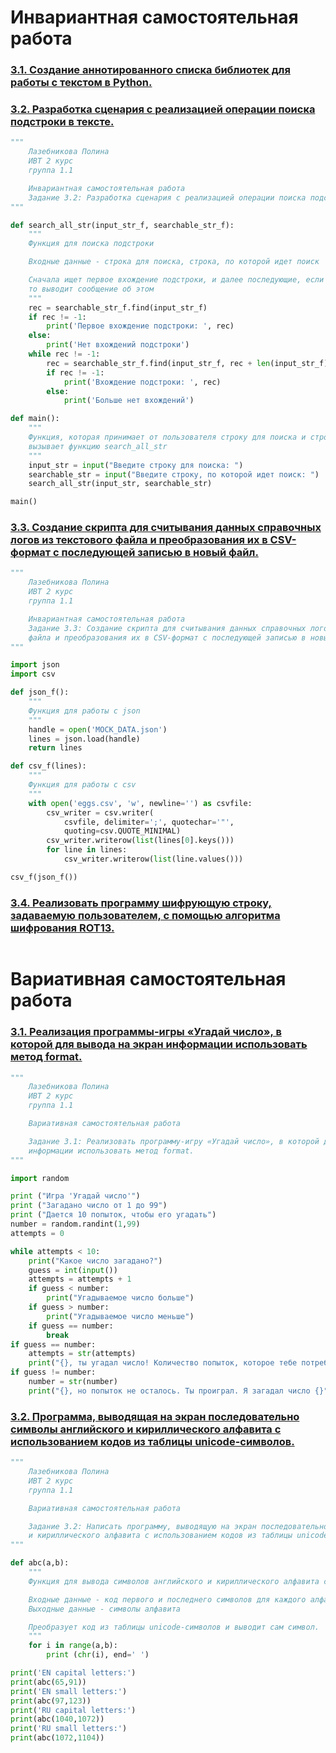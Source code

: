 # Инвариантная самостоятельная работа

### [3.1. Создание аннотированного списка библиотек для работы с текстом в Python.]()
### [3.2. Разработка сценария с реализацией операции поиска подстроки в тексте. ](https://repl.it/@PolinaLazebniko/Tema6-ISR-Zad32)
```python
"""
    Лазебникова Полина 
    ИВТ 2 курс
    группа 1.1

    Инвариантная самостоятельная работа 
    Задание 3.2: Разработка сценария с реализацией операции поиска подстроки в тексте.
"""

def search_all_str(input_str_f, searchable_str_f): 
    """
    Функция для поиска подстроки 

    Входные данные - строка для поиска, строка, по которой идет поиск

    Сначала ищет первое вхождение подстроки, и далее последующие, если вхождений нет,
    то выводит сообщение об этом
    """
    rec = searchable_str_f.find(input_str_f)
    if rec != -1:
        print('Первое вхождение подстроки: ', rec)
    else:
        print('Нет вхождений подстроки')
    while rec != -1:
        rec = searchable_str_f.find(input_str_f, rec + len(input_str_f), len(searchable_str_f))
        if rec != -1:
            print('Вхождение подстроки: ', rec)
        else:
            print('Больше нет вхождений')

def main():
    """
    Функция, которая принимает от пользователя строку для поиска и строку, по которой идет поиск и 
    вызывает функцию search_all_str  
    """
    input_str = input("Введите строку для поиска: ")
    searchable_str = input("Введите строку, по которой идет поиск: ")    
    search_all_str(input_str, searchable_str)

main()
```
### [3.3. Создание скрипта для считывания данных справочных логов из текстового файла и преобразования их в CSV-формат с последующей записью в новый файл.](https://repl.it/@PolinaLazebniko/Tema6-ISR-Zad33)
```python
"""
    Лазебникова Полина 
    ИВТ 2 курс
    группа 1.1

    Инвариантная самостоятельная работа 
    Задание 3.3: Создание скрипта для считывания данных справочных логов из текстового 
    файла и преобразования их в CSV-формат с последующей записью в новый файл.
"""

import json
import csv

def json_f():
    """
    Функция для работы с json
    """
    handle = open('MOCK_DATA.json')
    lines = json.load(handle)
    return lines

def csv_f(lines):
    """
    Функция для работы с csv
    """
    with open('eggs.csv', 'w', newline='') as csvfile:
        csv_writer = csv.writer(
            csvfile, delimiter=';', quotechar='"',
            quoting=csv.QUOTE_MINIMAL)
        csv_writer.writerow(list(lines[0].keys()))
        for line in lines:
            csv_writer.writerow(list(line.values()))

csv_f(json_f())
```
### [3.4. Реализовать программу шифрующую строку, задаваемую пользователем, с помощью алгоритма шифрования ROT13.]()
```python

```
# Вариативная самостоятельная работа

### [3.1. Реализация программы-игры «Угадай число», в которой для вывода на экран информации использовать метод format.](https://repl.it/@PolinaLazebniko/Tema6-VSR-Zad31)
```python
"""
    Лазебникова Полина 
    ИВТ 2 курс
    группа 1.1

    Вариативная самостоятельная работа

    Задание 3.1: Реализовать программу-игру «Угадай число», в которой для вывода на экран 
    информации использовать метод format.  
"""

import random

print ("Игра 'Угадай число'") 
print ("Загадано число от 1 до 99")
print ("Дается 10 попыток, чтобы его угадать")
number = random.randint(1,99)
attempts = 0

while attempts < 10:
    print("Какое число загадано?")
    guess = int(input())
    attempts = attempts + 1
    if guess < number:
        print("Угадываемое число больше")
    if guess > number:
        print("Угадываемое число меньше")
    if guess == number:
        break
if guess == number:
    attempts = str(attempts)
    print("{}, ты угадал число! Количество попыток, которое тебе потребовалось: {}".format("Здорово", attempts))
if guess != number:
    number = str(number)
    print("{}, но попыток не осталось. Ты проиграл. Я загадал число {}".format("Жаль", number))
```
### [3.2. Программа, выводящая на экран последовательно символы английского и кириллического алфавита с использованием кодов из таблицы unicode-символов.](https://repl.it/@PolinaLazebniko/Tema5-VSR-Zad22)
```python
"""
    Лазебникова Полина 
    ИВТ 2 курс
    группа 1.1

    Вариативная самостоятельная работа

    Задание 3.2: Написать программу, выводящую на экран последовательно символы английского
    и кириллического алфавита с использованием кодов из таблицы unicode-символов. 
"""

def abc(a,b):
    """
    Функция для вывода символов английского и кириллического алфавита с использованием кодов из таблицы unicode-символов

    Входные данные - код первого и последнего символов для каждого алфавита
    Выходные данные - символы алфавита 

    Преобразует код из таблицы unicode-символов и выводит сам символ.
    """
    for i in range(a,b):
        print (chr(i), end=' ')

print('EN capital letters:')
print(abc(65,91))
print('EN small letters:')
print(abc(97,123))
print('RU capital letters:')
print(abc(1040,1072))
print('RU small letters:')
print(abc(1072,1104))
```
